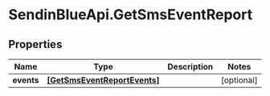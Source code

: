 # SendinBlueApi.GetSmsEventReport

## Properties
Name | Type | Description | Notes
------------ | ------------- | ------------- | -------------
**events** | [**[GetSmsEventReportEvents]**](GetSmsEventReportEvents.md) |  | [optional] 


